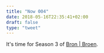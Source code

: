 ```yaml
---
title: "Now 004"
date: 2018-05-16T22:35:41+02:00
draft: false
type: "tweet"
---
```

It's time for Season 3 of [Bron | Broen](https://en.wikipedia.org/wiki/The_Bridge_(2011_TV_series)).
